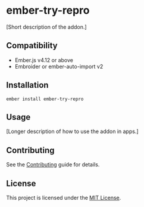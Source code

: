 # ember-try-repro

[Short description of the addon.]

## Compatibility

- Ember.js v4.12 or above
- Embroider or ember-auto-import v2

## Installation

```
ember install ember-try-repro
```

## Usage

[Longer description of how to use the addon in apps.]

## Contributing

See the [Contributing](CONTRIBUTING.md) guide for details.

## License

This project is licensed under the [MIT License](LICENSE.md).
